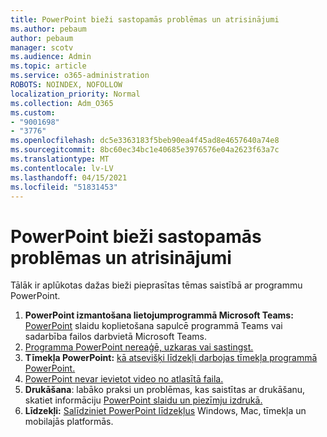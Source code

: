 ```yaml
---
title: PowerPoint bieži sastopamās problēmas un atrisinājumi
ms.author: pebaum
author: pebaum
manager: scotv
ms.audience: Admin
ms.topic: article
ms.service: o365-administration
ROBOTS: NOINDEX, NOFOLLOW
localization_priority: Normal
ms.collection: Adm_O365
ms.custom:
- "9001698"
- "3776"
ms.openlocfilehash: dc5e3363183f5beb90ea4f45ad8e4657640a74e8
ms.sourcegitcommit: 8bc60ec34bc1e40685e3976576e04a2623f63a7c
ms.translationtype: MT
ms.contentlocale: lv-LV
ms.lasthandoff: 04/15/2021
ms.locfileid: "51831453"
---
```

# <a name="powerpoint-common-issues-and-resolutions"></a>PowerPoint bieži sastopamās problēmas un atrisinājumi

Tālāk ir aplūkotas dažas bieži pieprasītas tēmas saistībā ar programmu PowerPoint.

1. **PowerPoint izmantošana lietojumprogrammā Microsoft Teams:** [PowerPoint](https://support.microsoft.com/office/share-content-in-a-meeting-in-teams-fcc2bf59-aecd-4481-8f99-ce55dd836ce8#ID0EABAAA=Desktop) slaidu koplietošana sapulcē programmā Teams vai sadarbība failos darbvietā Microsoft Teams.
1. [Programma PowerPoint nereaģē, uzkaras vai sastingst.](https://support.office.com/article/PowerPoint-isn-t-responding-hangs-or-freezes-652ede6e-e3d2-449a-a07f-8c800dfb948d)
1. **Tīmekļa PowerPoint:** [kā atsevišķi līdzekļi darbojas tīmekļa programmā PowerPoint.](https://support.microsoft.com/office/how-certain-features-behave-in-web-based-powerpoint-a931f0c8-1305-4428-8f7c-9cfa00ef28c5)
1. [PowerPoint nevar ievietot video no atlasītā faila.](https://support.office.com/article/PowerPoint-cannot-insert-a-video-from-the-selected-file-acd46430-9e0c-4dca-9484-19cf0afdde7c)
1. **Drukāšana**: labāko praksi un problēmas, kas saistītas ar drukāšanu, skatiet informāciju [PowerPoint slaidu un piezīmju izdrukā.](https://support.office.com/article/Print-your-PowerPoint-slides-handouts-or-notes-194d4320-aa03-478b-9300-df25f0d15dc4) 
1. **Līdzekļi:** [Salīdziniet PowerPoint līdzekļus](https://support.office.com/article/Compare-PowerPoint-features-on-different-platforms-90986850-227c-4b25-938e-1c5838166b8b#bm11) Windows, Mac, tīmekļa un mobilajās platformās.
